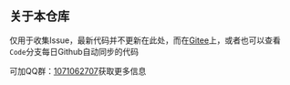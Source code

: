## 关于本仓库
仅用于收集Issue，最新代码并不更新在此处，而在[Gitee](https://gitee.com/n1luik/k_multi_threadingK_multi_threading)上，或者也可以查看`Code`分支每日Github自动同步的代码

可加QQ群：[1071062707]()获取更多信息
